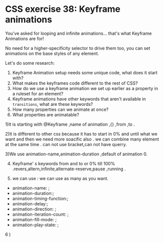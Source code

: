 # CSS exercise 38: Keyframe animations

You've asked for looping and infinite animations… that's what Keyframe Animations are for!

No need for a higher-specificity selector to drive them too, you can set animations on the base styles of any element.

Let's do some research:

1. Keyframe Animation setup needs some unique code, what does it start with?
1. What makes the keyframes code different to the rest of CSS?
1. How do we use a keyframe animation we set up earlier as a property in a ruleset for an element?
1. Keyframe animations have other keywords that aren't available in `transitions`, what are these keywords?
1. How many properties can we animate at once?
1. What properties are animatable?

 1)It is starting with  @Keyframe ,name of animation ,{} ,from ,to .

 2)It is different to other css because it has to start in 0% and until what we want and then we  need more soacific also . we can combine many element at the same time .
 can not use bracket,can not have querry.

 3)We use animation-name,animation-duration ,default of animation 0. 

 4) Keyframe' s keywords from and to or 0% till 100% .revers,altern,infinite,alternate-reserve,pause ,running . 

 5)  we can use :
 we can use as many as you want.
   - animation-name: ;
   - animation-duration:; 
   - animation-timing-function:; 
   - animation-delay:;
   - animation-direction: ;
   - animation-iteration-count: ;
   - animation-fill-mode: ;
   - animation-play-state: ; 

6 ) 













